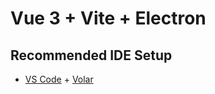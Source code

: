 # Vue 3 + Vite + Electron

## Recommended IDE Setup

- [VS Code](https://code.visualstudio.com/) + [Volar](https://marketplace.visualstudio.com/items?itemName=Vue.volar)
